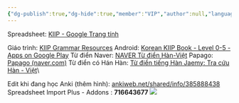 ```yaml
---
{"dg-publish":true,"dg-hide":true,"member":"VIP","author":null,"language":null,"tags":null,"title":"KIIP Project","permalink":"/kiip-project/","hide":true,"dgPassFrontmatter":true}
---
```


Spreadsheet: [KIIP - Google Trang tính](https://docs.google.com/spreadsheets/d/13hRLiJAF8O66NXNCmPLbpSz6YnH6T_bZch-kfGYwicI/edit#gid=0)

Giáo trình: [KIIP Grammar Resources](https://kiipgrammar.com/resources.html)
Android: [Korean KIIP Book - Level 0-5 - Apps on Google Play](https://play.google.com/store/apps/details?id=com.topik.kiranchhetri.koreankiipbook&hl=en&gl=US)
Từ điển Naver: [NAVER Từ điển Hàn-Việt](https://korean.dict.naver.com/kovidict/#/main)
Papago: [Papago (naver.com)](https://papago.naver.com/)
Từ điển có Hán Hàn: [Từ điển tiếng Hàn Jaemy: Tra cứu Hàn - Việt](https://jaemy.net/search?hl=vi)\

Edit khi đang học Anki (thêm hình): [ankiweb.net/shared/info/385888438](https://ankiweb.net/shared/info/385888438)
Spreadsheet Import Plus - Addons : **716643677**
![](https://i.imgur.com/3GFstqK.png)
